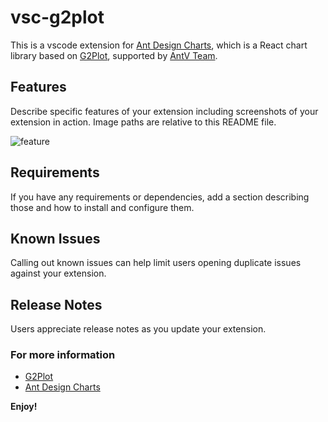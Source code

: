 # vsc-g2plot

This is a vscode extension for [Ant Design Charts](https://charts.ant.design/), which is a React chart library based on [G2Plot](https://g2plot.antv.vision), supported by [AntV Team](https://antv.vision). 

## Features

Describe specific features of your extension including screenshots of your extension in action. Image paths are relative to this README file.

![feature](https://gw.alipayobjects.com/zos/antfincdn/Z0MNmE%26nvY/vsc-g2plot.gif)

## Requirements

If you have any requirements or dependencies, add a section describing those and how to install and configure them.

<!-- ## Extension Settings

Include if your extension adds any VS Code settings through the `contributes.configuration` extension point.

For example:

This extension contributes the following settings:

* `myExtension.enable`: enable/disable this extension
* `myExtension.thing`: set to `blah` to do something -->

## Known Issues

Calling out known issues can help limit users opening duplicate issues against your extension.

## Release Notes

Users appreciate release notes as you update your extension.

### For more information

* [G2Plot](https://g2plot.antv.vision)
* [Ant Design Charts](https://charts.ant.design/)

**Enjoy!**
